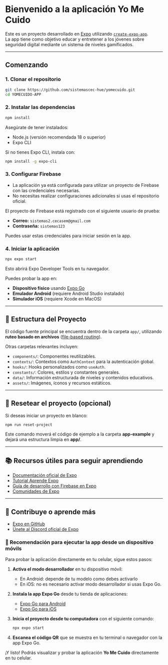 
# Bienvenido a la aplicación **Yo Me Cuido**

Este es un proyecto desarrollado en [Expo](https://expo.dev) utilizando [`create-expo-app`](https://www.npmjs.com/package/create-expo-app).  
La app tiene como objetivo educar y entretener a los jóvenes sobre seguridad digital mediante un sistema de niveles gamificados.

---

## Comenzando

### 1. Clonar el repositorio

```bash
git clone https://github.com/sistemascec-hue/yomecuido.git
cd YOMECUIDO-APP
```

### 2. Instalar las dependencias

```bash
npm install
```

Asegúrate de tener instalados:
- Node.js (versión recomendada 18 o superior)
- Expo CLI

Si no tienes Expo CLI, instala con:

```bash
npm install -g expo-cli
```

### 3. Configurar Firebase

- La aplicación ya está configurada para utilizar un proyecto de Firebase con las credenciales necesarias.
- No necesitas realizar configuraciones adicionales si usas el repositorio oficial.

El proyecto de Firebase está registrado con el siguiente usuario de prueba:

- **Correo:** `sistemas2.cecasem@gmail.com`
- **Contraseña:** `sistemas123`

Puedes usar estas credenciales para iniciar sesión en la app.

### 4. Iniciar la aplicación

```bash
npx expo start
```

Esto abrirá Expo Developer Tools en tu navegador.

Puedes probar la app en:

- **Dispositivo físico** usando [Expo Go](https://expo.dev/go)
- **Emulador Android** (requiere Android Studio instalado)
- **Simulador iOS** (requiere Xcode en MacOS)

---

## 📂 Estructura del Proyecto

El código fuente principal se encuentra dentro de la carpeta `app/`, utilizando **ruteo basado en archivos** ([file-based routing](https://docs.expo.dev/router/introduction/)).

Otras carpetas relevantes incluyen:
- `components/`: Componentes reutilizables.
- `contexts/`: Contextos como `AuthContext` para la autenticación global.
- `hooks/`: Hooks personalizados como `useAuth`.
- `constants/`: Colores, estilos y constantes generales.
- `data/`: Información estructurada de niveles y contenidos educativos.
- `assets/`: Imágenes, íconos y recursos estáticos.

---

## 🧹 Resetear el proyecto (opcional)

Si deseas iniciar un proyecto en blanco:

```bash
npm run reset-project
```

Este comando moverá el código de ejemplo a la carpeta **app-example** y dejará una estructura limpia en **app/**.

---

## 📚 Recursos útiles para seguir aprendiendo

- [Documentación oficial de Expo](https://docs.expo.dev/)
- [Tutorial Aprende Expo](https://docs.expo.dev/tutorial/introduction/)
- [Guía de desarrollo con Firebase en Expo](https://docs.expo.dev/guides/using-firebase/)
- [Comunidades de Expo](https://chat.expo.dev/)

---

## 👥 Contribuye o aprende más

- [Expo en GitHub](https://github.com/expo/expo)
- [Únete al Discord oficial de Expo](https://chat.expo.dev)


### 📱 Recomendación para ejecutar la app desde un dispositivo móvils

Para probar la aplicación directamente en tu celular, sigue estos pasos:

1. **Activa el modo desarrollador** en tu dispositivo móvil:
   - En Android: depende de tu modelo como debes activarlo
   - En iOS: no es necesario activar modo desarrollador si usas Expo Go.

2. **Instala la app Expo Go** desde tu tienda de aplicaciones:
   - [Expo Go para Android](https://play.google.com/store/apps/details?id=host.exp.exponent)
   - [Expo Go para iOS](https://apps.apple.com/app/expo-go/id982107779)

3. **Inicia el proyecto desde tu computadora** con el siguiente comando:

   ```bash
   npx expo start
   ```

4. **Escanea el código QR** que se muestra en tu terminal o navegador con la app Expo Go.

¡Y listo! Podrás visualizar y probar la aplicación **Yo Me Cuido** directamente en tu celular.  
